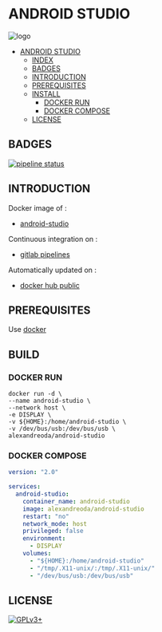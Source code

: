 # ANDROID STUDIO

![logo](https://assets.gitlab-static.net/uploads/-/system/project/avatar/12904438/Android-Studio-3.3-1.png)

- [ANDROID STUDIO](#android-studio)
  - [INDEX](#index)
  - [BADGES](#badges)
  - [INTRODUCTION](#introduction)
  - [PREREQUISITES](#prerequisites)
  - [INSTALL](#install)
    - [DOCKER RUN](#docker-run)
    - [DOCKER COMPOSE](#docker-compose)
  - [LICENSE](#license)

## BADGES

[![pipeline status](https://gitlab.com/oda-alexandre/android-studio/badges/master/pipeline.svg)](https://gitlab.com/oda-alexandre/android-studio/commits/master)

## INTRODUCTION

Docker image of :

- [android-studio](https://developer.android.com/studio)

Continuous integration on :

- [gitlab pipelines](https://gitlab.com/oda-alexandre/android-studio/pipelines)

Automatically updated on :

- [docker hub public](https://hub.docker.com/r/alexandreoda/android-studio/)

## PREREQUISITES

Use [docker](https://www.docker.com)

## BUILD

### DOCKER RUN

```\
docker run -d \
--name android-studio \
--network host \
-e DISPLAY \
-v ${HOME}:/home/android-studio \
-v /dev/bus/usb:/dev/bus/usb \
alexandreoda/android-studio
```

### DOCKER COMPOSE

```yml
version: "2.0"

services:
  android-studio:
    container_name: android-studio
    image: alexandreoda/android-studio
    restart: "no"
    network_mode: host
    privileged: false
    environment:
      - DISPLAY
    volumes:
      - "${HOME}:/home/android-studio"
      - "/tmp/.X11-unix/:/tmp/.X11-unix/"
      - "/dev/bus/usb:/dev/bus/usb"
```

## LICENSE

[![GPLv3+](http://gplv3.fsf.org/gplv3-127x51.png)](https://gitlab.com/oda-alexandre/android-studio/blob/master/LICENSE)

